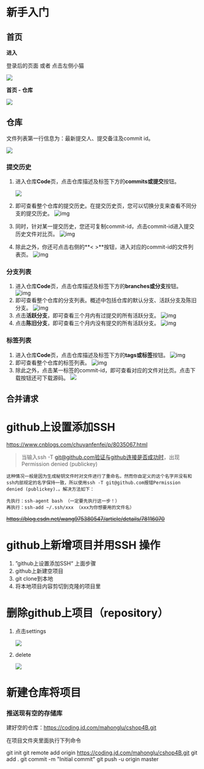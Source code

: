 # 新手入门

## 首页

**进入**

登录后的页面 或者 点击左侧小猫

![](E:\self\mahongluRecord\notes\images\github_3.png)

**首页 - 仓库**

![](E:\self\mahongluRecord\notes\images\github_4.png)







## 仓库

文件列表第一行信息为：最新提交人、提交备注及commit id。



![](E:\self\mahongluRecord\notes\images\github_1.jpg)



### 提交历史

1. 进入仓库**Code**页，点击仓库描述及标签下方的**commits或提交**按钮。

   ![](E:\self\mahongluRecord\notes\images\github_5.png)

2. 即可查看整个仓库的提交历史。在提交历史页，您可以切换分支来查看不同分支的提交历史。 ![img](E:\self\mahongluRecord\notes\images\github_6.png)

3. 同时，针对某一提交历史，您还可复制commit-id，点击commit-id进入提交历史文件对比页。 ![img](E:\self\mahongluRecord\notes\images\github_7.png)

4. 除此之外，你还可点击右侧的**< >**按钮，进入对应的commit-id的文件列表页。 ![img](E:\self\mahongluRecord\notes\images\github_8.png)



### 分支列表

1. 进入仓库**Code**页，点击仓库描述及标签下方的**branches或分支**按钮。 ![img](E:\self\mahongluRecord\notes\images\github_9.png)
2. 即可查看整个仓库的分支列表。概述中包括仓库的默认分支、活跃分支及陈旧分支。 ![img](E:\self\mahongluRecord\notes\images\github_10.png)
3. 点击**活跃分支**，即可查看三个月内有过提交的所有活跃分支。 ![img](E:\self\mahongluRecord\notes\images\github_11.png)
4. 点击**陈旧分支**，即可查看三个月内没有提交的所有活跃分支。 ![img](E:\self\mahongluRecord\notes\images\github_12.png)



### 标签列表

1. 进入仓库**Code**页，点击仓库描述及标签下方的**tags或标签**按钮。 ![img](E:\self\mahongluRecord\notes\images\github_13.png)
2. 即可查看整个仓库的标签列表。 ![img](E:\self\mahongluRecord\notes\images\github_14.png)
3. 除此之外，点击某一标签的commit-id，即可查看对应的文件对比页。点击下载按钮还可下载源码。 ![](E:\self\mahongluRecord\notes\images\github_15.png)



## 合并请求	



# github上设置添加SSH

https://www.cnblogs.com/chuyanfenfei/p/8035067.html

> 当输入ssh -T git@github.com验证与github连接是否成功时，出现Permission denied (publickey)

```
这种情况一般是因为生成秘钥文件时对文件进行了重命名，然而你自定义的这个名字并没有和ssh内部规定的名字保持一致，所以使用ssh -T git@github.com报错Permission denied (publickey).。解决方法如下：

先执行：ssh-agent bash （一定要先执行这一步！）
再执行：ssh-add ~/.ssh/xxx （xxx为你想要用的文件名）

```

~~https://blog.csdn.net/wang975380547/article/details/78116070~~



# github上新增项目并用SSH 操作

1. ”github上设置添加SSH“   上面步骤
2. github上新建空项目
3. git clone到本地
4. 将本地项目内容剪切到克隆的项目里



# 删除github上项目（repository）

1. 点击settings

   ![](E:\self\记录\myNotes\images\github_1.png)

2. delete

   ![](E:\self\记录\myNotes\images\github_2.png)

# 新建仓库将项目

### 推送现有空的存储库

建好空的仓库：https://coding.jd.com/mahonglu/cshop4B.git

在项目文件夹里面执行下列命令

git init 
git remote add origin https://coding.jd.com/mahonglu/cshop4B.git 
git add . 
git commit -m "Initial commit" 
git push -u origin master 